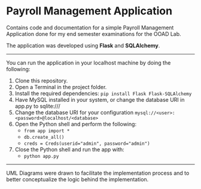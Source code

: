 # Payroll Management Application

Contains code and documentation for a simple Payroll Management Application done for my end semester examinations for the OOAD Lab.

The application was developed using **Flask** and **SQLAlchemy**.

---

You can run the application in your localhost machine by doing the following:

1. Clone this repository.
2. Open a Terminal in the project folder.
3. Install the required dependencies: ` pip install Flask Flask-SQLAlchemy `
4. Have MySQL installed in your system, or change the database URI in app.py to sqlite:///
5. Change the database URI for your configuration ` mysql://<user>:<password>@localhost/<database> `
6. Open the Python shell and perform the following: 
    - ` from app import * `
    - ` db.create_all() `
    - ` creds = Creds(userid="admin", password="admin") `
7. Close the Python shell and run the app with:
    - ` python app.py `

---

UML Diagrams were drawn to facilitate the implementation process and to better conceptualize the logic behind the implementation.
